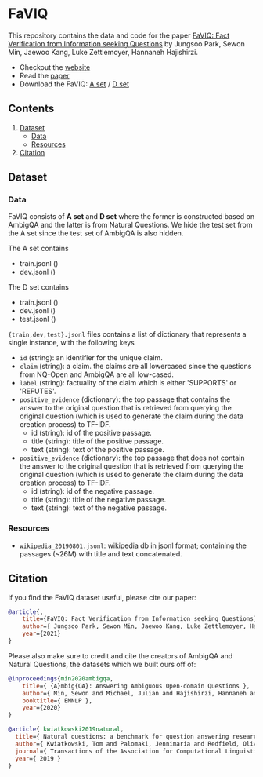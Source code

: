 # FaVIQ

This repository contains the data and code for the paper
[FaVIQ: Fact Verification from Information seeking Questions]()
by Jungsoo Park, Sewon Min, Jaewoo Kang, Luke Zettlemoyer, Hannaneh Hajishirzi.

* Checkout the [website]()
* Read the [paper]()
* Download the FaVIQ: [A set]() / [D set]()

## Contents
1. [Dataset](#Dataset)
    * [Data](#Data)
    * [Resources](#Resources)
2. [Citation](#citation)

## Dataset

### Data

FaVIQ consists of **A set** and **D set** where the former is constructed based on AmbigQA and the latter is from Natural Questions. We hide the test set from the A set since the test set of AmbigQA is also hidden.

The A set contains
- train.jsonl ()
- dev.jsonl ()

The D set contains
- train.jsonl ()
- dev.jsonl ()
- test.jsonl ()

`{train,dev,test}.jsonl` files contains a list of dictionary that represents a single instance, with the following keys

- `id` (string): an identifier for the unique claim.
- `claim` (string): a claim. the claims are all lowercased since the questions from NQ-Open and AmbigQA are all low-cased.
- `label` (string): factuality of the claim which is either 'SUPPORTS' or 'REFUTES'.
- `positive_evidence` (dictionary): the top passage that contains the answer to the original question that is retrieved from querying the original question (which is used to generate the claim during the data creation process) to TF-IDF.
   - id (string): id of the positive passage.
   - title (string): title of the positive passage.
   - text (string): text of the positive passage.
- `positive_evidence` (dictionary): the top passage that does not contain the answer to the original question that is retrieved from querying the original question (which is used to generate the claim during the data creation process) to TF-IDF.
   - id (string): id of the negative passage.
   - title (string): title of the negative passage.
   - text (string): text of the negative passage.

### Resources

- `wikipedia_20190801.jsonl`: wikipedia db in jsonl format; containing the passages (~26M) with title and text concatenated.

## Citation

If you find the FaVIQ dataset useful, please cite our paper:

```bibtex
@article{,
    title={FaVIQ: Fact Verification from Information seeking Questions},
    author={ Jungsoo Park, Sewon Min, Jaewoo Kang, Luke Zettlemoyer, Hannaneh Hajishirzi },
    year={2021}
}
```

Please also make sure to credit and cite the creators of AmbigQA and Natural Questions,
the datasets which we built ours off of:

```bibtex
@inproceedings{min2020ambigqa,
    title={ {A}mbig{QA}: Answering Ambiguous Open-domain Questions },
    author={ Min, Sewon and Michael, Julian and Hajishirzi, Hannaneh and Zettlemoyer, Luke },
    booktitle={ EMNLP },
    year={2020}
}
```

```bibtex
@article{ kwiatkowski2019natural,
  title={ Natural questions: a benchmark for question answering research},
  author={ Kwiatkowski, Tom and Palomaki, Jennimaria and Redfield, Olivia and Collins, Michael and Parikh, Ankur and Alberti, Chris and Epstein, Danielle and Polosukhin, Illia and Devlin, Jacob and Lee, Kenton and others },
  journal={ Transactions of the Association for Computational Linguistics },
  year={ 2019 }
}
```
